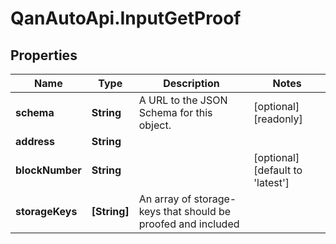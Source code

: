 # QanAutoApi.InputGetProof

## Properties

Name | Type | Description | Notes
------------ | ------------- | ------------- | -------------
**schema** | **String** | A URL to the JSON Schema for this object. | [optional] [readonly] 
**address** | **String** |  | 
**blockNumber** | **String** |  | [optional] [default to &#39;latest&#39;]
**storageKeys** | **[String]** | An array of storage-keys that should be proofed and included | 


